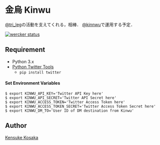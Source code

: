 # 金烏 Kinwu
[@tri_leg](https://twitter.com/tri_leg)の活動を支えてくれる，相棒．
[@kinnwu](https://twitter.com/kinnwu)で運用する予定．

[![wercker status](https://app.wercker.com/status/06d1350ea79550ab8c935be0b34329ef/m "wercker status")](https://app.wercker.com/project/bykey/06d1350ea79550ab8c935be0b34329ef)

## Requirement
- Python 3.x
- [Python Twitter Tools](https://github.com/sixohsix/twitter "https://github.com/sixohsix/twitter")
  - `pip install twitter`

#### Set Environment Variables
```
$ export KINWU_API_KEY='Twitter API Key here'
$ export KINWU_API_SECRET='Twitter API Secret here'
$ export KINWU_ACCESS_TOKEN='Twitter Access Token here'
$ export KINWU_ACCESS_TOKEN_SECRET='Twitter Access Token Secret here'
$ export KINWU_DM_TO='User ID of DM destination from Kinwu'
```

## Author
[Kensuke Kosaka](https://github.com/trileg "https://github.com/trileg")